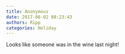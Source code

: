 ```yaml
---
title: Anonymous
date: 2017-06-02 08:23:43
authors: Ripp
categories: Holiday
---
```


 Looks like someone was in the wine last night!